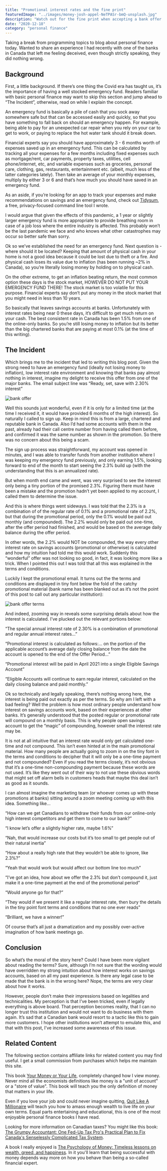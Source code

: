 ```yaml
---
title: "Promotional interest rates and the fine print"
featuredImage: "../images/money-josh-appel-NeTPASr-bmQ-unsplash.jpg"
description: "Watch out for the fine print when accepting a bank offer for a promotional interest rate."
date: "2020-12-18"
category: "personal finance"
---
```


Taking a break from programming topics to blog about personal finance today. Wanted to share an experience I had recently with one of the banks in Canada that left me feeling deceived, even though strictly speaking, they did nothing wrong.

## Background

First, a little background. If there’s one thing the Covid era has taught us, it’s the importance of having a well stocked emergency fund.  Readers familiar with basic personal finance may want to skip this section and jump ahead to “The Incident”, otherwise, read on while I explain the concept.

An emergency fund is basically a pile of cash that you sock away somewhere safe but that can be accessed easily and quickly, so that you have something to fall back on should an emergency happen. For example, being able to pay for an unexpected car repair when you rely on your car to get to work, or paying to replace the hot water tank should it break down.

Financial experts say you should have approximately 3 - 6 months worth of expenses saved up in an emergency fund. This can be calculated by tracking all your expenses for a few months including fixed expenses such as mortgage/rent, car payments, property taxes, utilities, cell phone/internet, etc, and variable expenses such as groceries, personal care, clothing, gas, restaurants, entertainment etc. (albeit, much less of the latter categories lately). Then take an average of your monthly expenses, multiply by either 3 or 6 and that’s how much you should have saved in an emergency fund.

As an aside, if you’re looking for an app to track your expenses and make recommendations on savings and an emergency fund, check out [Tidysum](https://github.com/danielabar/tidysum), a free, privacy-focused command line tool I wrote.

I would argue that given the effects of this pandemic, a 1 year or slightly larger emergency fund is more appropriate to provide breathing room in case of a job loss where the entire industry is affected. This probably won’t be the last pandemic we face and who knows what other catastrophes may occur so better safe than sorry.

Ok so we’ve established the need for an emergency fund. Next question is - where should it be located? Keeping that amount of physical cash in your home is not a good idea because it could be lost due to theft or a fire. And physical cash loses its value due to inflation (has been running ~2% in Canada), so you’re literally losing money by holding on to physical cash.

On the other extreme, to get an inflation beating return, the most common option these days is the stock market, HOWEVER DO NOT PUT YOUR EMERGENCY FUND THERE! The stock market is too volatile for this purpose. Financial experts say don’t put any money in the stock market that you might need in less than 10 years.

So basically that leaves savings accounts at banks. Unfortunately with interest rates being near 0 these days, it’s difficult to get much return on your cash. The best consistent rate in Canada has been 1.5% from one of the online-only banks. So you’re still losing money to inflation but its better than the big chartered banks that are paying at most 0.1% (at the time of this writing).

## The Incident

Which brings me to the incident that led to writing this blog post. Given the strong need to have an emergency fund (ideally not losing money to inflation), low interest rate environment and knowing that banks pay almost nothing in interest, imagine my delight to receive this offer from one of the major banks. The email subject line was “Ready, set, save with 2.30% interest”

![bank offer](../images/bank-offer-crop.png "bank offer")

Well this sounds just wonderful, even if it is only for a limited time (at the time I received it, it would have provided 6 months of the high interest). So naturally I called to sign up. Keep in mind this is from a large, chartered and reputable bank in Canada. Also I’d had some accounts with them in the past, already had their call centre number from having called them before, and confirmed it was the same number as shown in the promotion. So there was no concern about this being a scam.

The sign up process was straightforward, my account was opened in minutes, and I was able to transfer funds from another institution where I was keeping my emergency fund previously, and only earning 1.5%, looking forward to end of the month to start seeing the 2.3% build up (with the understanding that this is an annualized rate).

But when month end came and went, was very surprised to see the interest only being a tiny portion of the promised 2.3%. Figuring there must have been a mistake and the promotion hadn’t yet been applied to my account, I called them to determine the issue.

And this is where things went sideways. I was told that the 2.3% is a combination of of the regular rate of 0.1% and a promotional rate of 2.2%, but that during the promotional period, only the 0.1% would be paid out monthly (and compounded). The 2.2% would only be paid out one-time, after the offer period had finished, and would be based on the average daily balance during the offer period.

In other words, the 2.2% would NOT be compounded, the way every other interest rate on savings accounts (promotional or otherwise) is calculated and how my intuition had told me this would work. Suddenly this “wonderful” offer was not looking so good, in fact, it was looking more like a trick. When I pointed this out I was told that all this was explained in the terms and conditions.

Luckily I kept the promotional email. It turns out the the terms and conditions are displayed in tiny font below the fold of the catchy promotional material (bank name has been blanked out as it’s not the point of this post to call out any particular institution):

![bank offer terms](../images/bank-terms-and-conditions-tiny.png "bank offer terms")

And indeed, zooming way in reveals some surprising details about how the interest is calculated. I’ve plucked out the relevant portions below:

“The special annual interest rate of 2.30% is a combination of promotional and regular annual interest rates…”

“Promotional interest is calculated as follows:… on the portion of the applicable account’s average daily closing balance from the date the account is opened to the end of the Offer Period…”

“Promotional interest will be paid in Ap‌ril 2021 into a single Eligible Savings Account”

“Eligible Accounts will continue to earn regular interest, calculated on the daily closing balance and paid monthly.”

Ok so technically and legally speaking, there’s nothing wrong here, the interest is being paid out exactly as per the terms. So why am I left with a bad feeling? Well the problem is how most ordinary people understand how interest on savings accounts work, based on their experiences at other banks. It’s generally understood that the posted regular or promotional rate will compound on a monthly basis. This is why people open savings account to get the “magic” of compounding, however small the interest rate may be.

It is not at all intuitive that an interest rate would only get calculated one-time and not compound. This isn’t even hinted at in the main promotional material. How many people are actually going to zoom in on the tiny font in the terms and conditions to decipher that it will only be a one-time payment and not compounded? Even if you read the terms closely, it’s not obvious that it’s a one-time non-compounding payment because these words are not used. It’s like they went out of their way to not use these obvious words that might set off alarm bells in customers heads that maybe this deal isn’t as good as it sounds.

I can almost imagine the marketing team (or whoever comes up with these promotions at banks) sitting around a zoom meeting coming up with this idea. Something like…

“How can we get Canadians to withdraw their funds from our online-only high interest competitors and get them to come to our bank?”

“I know let’s offer a slightly higher rate, maybe 1.6%”

“Nah, that would increase our costs but it’s too small to get people out of their natural inertia”

“How about a really high rate that they wouldn’t be able to ignore, like 2.3%?”

“Yeah that would work but would affect our bottom line too much”

“I’ve got an idea, how about we offer the 2.3% but don’t compound it, just make it a one-time payment at the end of the promotional period”

“Would anyone go for that?”

“They would if we present it like a regular interest rate, then bury the details in the tiny point font terms and conditions that no one ever reads”

“Brilliant, we have a winner!”

Of course that’s all just a dramatization and my possibly over-active imagination of how bank meetings go.

## Conclusion

So what’s the moral of the story here? Could I have been more vigilant about reading the terms? Sure, although I’m not sure that the wording would have overridden my strong intuition about how interest works on savings accounts, based on all my past experience. Is there any legal case to be made that the bank is in the wrong here? Nope, the terms are very clear about how it works.

However, people don’t make their impressions based on legalities and technicalities. My perception is that I’ve been tricked, even if legally everything is above board. That perception becomes reality, that I can no longer trust this institution and would not want to do business with them again. It’s sad that a Canadian bank would resort to a tactic like this to gain more customers. I hope other institutions won’t attempt to emulate this, and that with this post, I’ve increased some awareness of this issue.

## Related Content

The following section contains affiliate links for related content you may find useful. I get a small commission from purchases which helps me maintain this site.

This book [Your Money or Your Life](https://amzn.to/2Q4UboX), completely changed how I view money. Never mind all the economists definitions like money is a "unit of account" or a "store of value". This book will teach you the only definition of money that matters in your life.

Even if you love your job and could never imagine quitting, [Quit Like A Millionaire](https://amzn.to/3hu0xcQ) will teach you how to amass enough wealth to live life on your own terms. Equal parts entertaining and educational, this is one of the most enjoyable personal finance books I have read.

Looking for more information on Canadian taxes? You might like this book: [The Grumpy Accountant: One Fed-Up Tax Pro's Practical Plan to Fix Canada's Senselessly Complicated Tax System](https://amzn.to/3aaj4qh).

A book I really enjoyed is [The Psychology of Money: Timeless lessons on wealth, greed, and happiness](https://amzn.to/2Q7BIrT). In it you'll learn that being successful with money depends way more on how you behave than being a so-called financial expert.